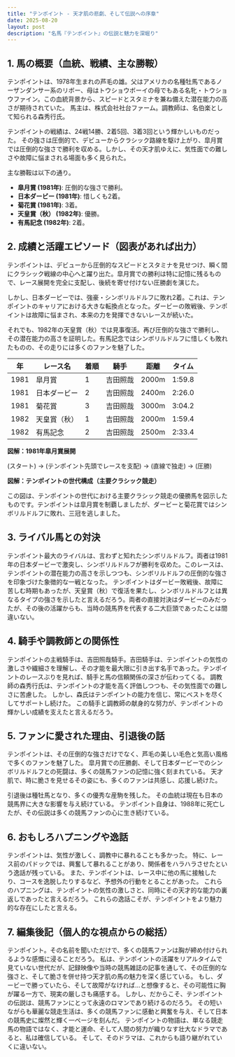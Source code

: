 ```yaml
---
title: "テンポイント - 天才肌の悲劇、そして伝説への序章"
date: 2025-08-20
layout: post
description: "名馬『テンポイント』の伝説と魅力を深堀り"
---
```


## 1. 馬の概要（血統、戦績、主な勝鞍）

テンポイントは、1978年生まれの芦毛の雄。父はアメリカの名種牡馬であるノーザンダンサー系のリボー、母はトウショウボーイの母でもある名牝・トウショウファイン。この血統背景から、スピードとスタミナを兼ね備えた潜在能力の高さが期待されていた。  馬主は、株式会社社台ファーム。調教師は、名伯楽として知られる森秀行氏。

テンポイントの戦績は、24戦14勝、2着5回、3着3回という輝かしいものだった。  その強さは圧倒的で、デビューからクラシック路線を駆け上がり、皐月賞では圧倒的な強さで勝利を収める。しかし、その天才肌ゆえに、気性面での難しさや故障に悩まされる場面も多く見られた。

主な勝鞍は以下の通り。

* **皐月賞 (1981年)**: 圧倒的な強さで勝利。
* **日本ダービー (1981年)**:  惜しくも2着。
* **菊花賞 (1981年)**:  3着。
* **天皇賞（秋） (1982年)**: 優勝。
* **有馬記念 (1982年)**: 2着。


## 2. 成績と活躍エピソード（図表があれば出力）

テンポイントは、デビューから圧倒的なスピードとスタミナを見せつけ、瞬く間にクラシック戦線の中心へと躍り出た。皐月賞での勝利は特に記憶に残るもので、レース展開を完全に支配し、後続を寄せ付けない圧勝劇を演じた。

しかし、日本ダービーでは、強豪・シンボリルドルフに敗れ2着。これは、テンポイントのキャリアにおける大きな転換点となった。ダービーの敗戦後、テンポイントは故障に悩まされ、本来の力を発揮できないレースが続いた。

それでも、1982年の天皇賞（秋）では見事復活。再び圧倒的な強さで勝利し、その潜在能力の高さを証明した。有馬記念ではシンボリルドルフに惜しくも敗れたものの、その走りには多くのファンを魅了した。

| 年 | レース名        | 着順 | 騎手     | 距離 | タイム     |
|---|-----------------|-----|----------|-----|-----------|
| 1981 | 皐月賞          | 1   | 吉田照哉 | 2000m| 1:59.8     |
| 1981 | 日本ダービー      | 2   | 吉田照哉 | 2400m| 2:26.0     |
| 1981 | 菊花賞          | 3   | 吉田照哉 | 3000m| 3:04.2     |
| 1982 | 天皇賞（秋）    | 1   | 吉田照哉 | 2000m| 1:59.4     |
| 1982 | 有馬記念        | 2   | 吉田照哉 | 2500m| 2:33.4     |


**図解：1981年皐月賞展開**

(スタート) → (テンポイント先頭でレースを支配) → (直線で独走) → (圧勝)


**図解：テンポイントの世代構成（主要クラシック競走）**

この図は、テンポイントの世代における主要クラシック競走の優勝馬を図示したものです。テンポイントは皐月賞を制覇しましたが、ダービーと菊花賞ではシンボリルドルフに敗れ、三冠を逃しました。


## 3. ライバル馬との対決

テンポイント最大のライバルは、言わずと知れたシンボリルドルフ。両者は1981年の日本ダービーで激突し、シンボリルドルフが勝利を収めた。このレースは、テンポイントの潜在能力の高さを示しつつも、シンボリルドルフの圧倒的な強さを印象づけた象徴的な一戦となった。  テンポイントはダービー敗戦後、故障に苦しむ時期もあったが、天皇賞（秋）で復活を果たし、シンボリルドルフとは異なるタイプの強さを示したと言えるだろう。両者の直接対決はダービーのみだったが、その後の活躍からも、当時の競馬界を代表する二大巨頭であったことは間違いない。


## 4. 騎手や調教師との関係性

テンポイントの主戦騎手は、吉田照哉騎手。吉田騎手は、テンポイントの気性の激しさや繊細さを理解し、その才能を最大限に引き出す名手であった。テンポイントのレースぶりを見れば、騎手と馬の信頼関係の深さが伝わってくる。  調教師の森秀行氏は、テンポイントの才能を高く評価しつつも、その気性面での難しさに苦慮した。  しかし、森氏はテンポイントの能力を信じ、常にベストを尽くしてサポートし続けた。  この騎手と調教師の献身的な努力が、テンポイントの輝かしい成績を支えたと言えるだろう。


## 5. ファンに愛された理由、引退後の話

テンポイントは、その圧倒的な強さだけでなく、芦毛の美しい毛色と気高い風格で多くのファンを魅了した。  皐月賞での圧勝劇、そして日本ダービーでのシンボリルドルフとの死闘は、多くの競馬ファンの記憶に強く刻まれている。  天才肌で、時に脆さを見せるその姿にも、多くのファンは共感し、応援し続けた。

引退後は種牡馬となり、多くの優秀な産駒を残した。  その血統は現在も日本の競馬界に大きな影響を与え続けている。  テンポイント自身は、1988年に死亡したが、その伝説は多くの競馬ファンの心に生き続けている。


## 6. おもしろハプニングや逸話

テンポイントは、気性が激しく、調教中に暴れることも多かった。  特に、レース前のパドックでは、興奮して暴れることがあり、関係者をハラハラさせたという逸話が残っている。  また、テンポイントは、レース中に他の馬に接触したり、コースを逸脱したりするなど、予想外の行動をとることがあった。  これらのハプニングは、テンポイントの気性の激しさと、同時にその天才的な能力の裏返しであったと言えるだろう。  これらの逸話こそが、テンポイントをより魅力的な存在にしたと言える。


## 7. 編集後記（個人的な視点からの総括）

テンポイント。その名前を聞いただけで、多くの競馬ファンは胸が締め付けられるような感慨に浸ることだろう。  私は、テンポイントの活躍をリアルタイムで見ていない世代だが、記録映像や当時の競馬雑誌の記事を通して、その圧倒的な強さと、そして脆さを併せ持つ天才肌の馬の魅力を深く感じている。  もし、ダービーで勝っていたら、そして故障がなければ…と想像すると、その可能性に胸が躍る一方で、現実の厳しさも痛感する。  しかし、だからこそ、テンポイントの伝説は、競馬ファンにとって永遠のロマンであり続けるのだろう。  その短いながらも華麗な競走生活は、多くの競馬ファンに感動と興奮を与え、そして日本の競馬史に燦然と輝く一ページを刻んだ。  テンポイントの物語は、単なる競走馬の物語ではなく、才能と運命、そして人間の努力が織りなす壮大なドラマであると、私は確信している。  そして、そのドラマは、これからも語り継がれていくに違いない。
